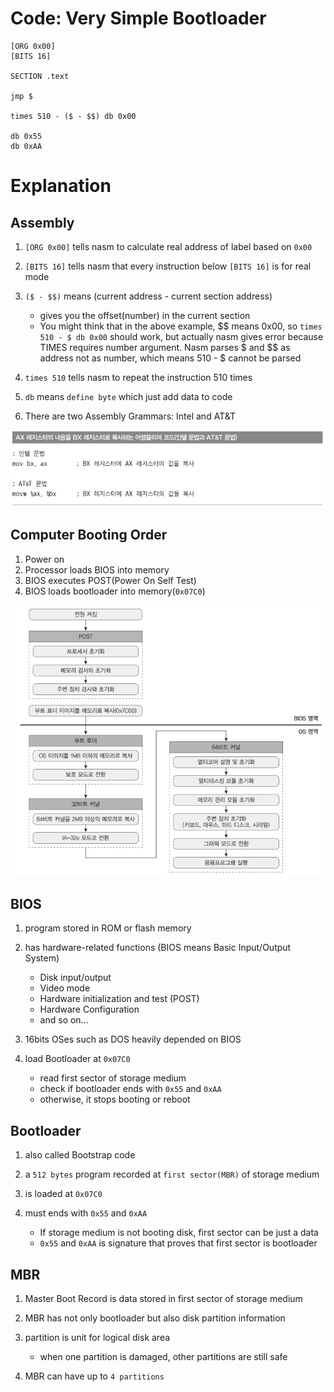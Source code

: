 # Code: Very Simple Bootloader

```assembly
[ORG 0x00]
[BITS 16]

SECTION .text

jmp $

times 510 - ($ - $$) db 0x00

db 0x55
db 0xAA
```

# Explanation

## Assembly

1. `[ORG 0x00]` tells nasm to calculate real address of label based on `0x00`
2. `[BITS 16]` tells nasm that every instruction below `[BITS 16]` is for real 
mode
3. `($ - $$)` means (current address - current section address)

    * gives you the offset(number) in the current section
    * You might think that in the above example, $$ means 0x00, so
    `times 510 - $ db 0x00` should work, but actually nasm gives error because
    TIMES requires number argument. Nasm parses $ and $$ as address not as
    number, which means 510 - $ cannot be parsed 

4. `times 510` tells nasm to repeat the instruction 510 times
5. `db` means `define byte` which just add data to code
6. There are two Assembly Grammars: Intel and AT&T

![Assembly Grammar](./assets/intel-at-grammars.PNG)

## Computer Booting Order

1. Power on
2. Processor loads BIOS into memory
3. BIOS executes POST(Power On Self Test)
4. BIOS loads bootloader into memory(`0x07C0`)

![Booting Order](./assets/boot-order.PNG)

## BIOS

1. program stored in ROM or flash memory
2. has hardware-related functions (BIOS means Basic Input/Output System)

    * Disk input/output
    * Video mode
    * Hardware initialization and test (POST)
    * Hardware Configuration
    * and so on...

3. 16bits OSes such as DOS heavily depended on BIOS
4. load Bootloader at `0x07C0`
    
    * read first sector of storage medium
    * check if bootloader ends with `0x55` and `0xAA`
    * otherwise, it stops booting or reboot

## Bootloader

1. also called Bootstrap code
2. a `512 bytes` program recorded at `first sector(MBR)` of storage medium
3. is loaded at `0x07C0`
4. must ends with `0x55` and `0xAA` 

    * If storage medium is not booting disk, first sector can be just a data
    * `0x55` and `0xAA` is signature that proves that first sector is bootloader

## MBR

1. Master Boot Record is data stored in first sector of storage medium
2. MBR has not only bootloader but also disk partition information
3. partition is unit for logical disk area

    * when one partition is damaged, other partitions are still safe

4. MBR can have up to `4 partitions`
